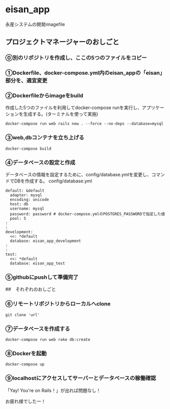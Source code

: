 # eisan_app
永産システムの開発imagefile


## プロジェクトマネージャーのおしごと


### ⓪別のリポジトリを作成し、ここの5つのファイルをコピー


### ①Dockerfile、docker-compose.yml内のeisan_appの「eisan」部分を、適宜変更


### ②Dockerfileからimageをbuild
作成した5つのファイルを利用してdocker-compose runを実行し、アプリケーションを生成する。(ターミナルを使って実施)
```
docker-compose run web rails new . --force --no-deps --database=mysql
```


### ③web,dbコンテナを立ち上げる
```
docker-compose build
```


### ④データベースの設定と作成
データベースの情報を設定するために、config/database.ymlを変更し、コマンドでDBを作成する。
config/database.yml
```# 設定箇所のみ抜粋
default: &default
  adapter: mysql
  encoding: unicode
  host: db
  username: mysql
  password: password # docker-compose.ymlのPOSTGRES_PASSWORDで指定した値
  pool: 5
:
:
development:
  <<: *default
  database: eisan_app_development
:
:
test:
  <<: *default
  database: eisan_app_test
```


### ⑤githubにpushして準備完了



##　それぞれのおしごと


### ⑥リモートリポジトリからローカルへclone
```
git clone 'url'
```


### ⑦データベースを作成する
```
docker-compose run web rake db:create
```


### ⑧Dockerを起動
```
docker-compose up
```


### ⑨localhostにアクセスしてサーバーとデータベースの稼働確認
「Yay! You're on Rails！」が出れば問題なし！


お疲れ様でしたー！

